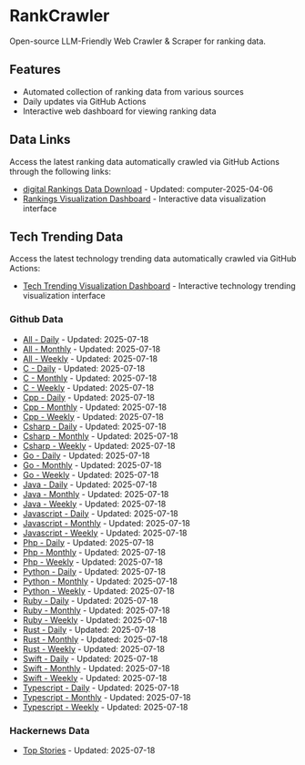 # RankCrawler

Open-source LLM-Friendly Web Crawler & Scraper for ranking data.

## Features

* Automated collection of ranking data from various sources
* Daily updates via GitHub Actions
* Interactive web dashboard for viewing ranking data


## Data Links

Access the latest ranking data automatically crawled via GitHub Actions through the following links:

* [digital Rankings Data Download](https://github.com/chenjy16/RankCrawler/blob/main/data/1688/digital_computer_2025-04-06.json) - Updated: computer-2025-04-06
* [Rankings Visualization Dashboard](https://chenjy16.github.io/RankCrawler/1688_rankings.html) - Interactive data visualization interface




## Tech Trending Data

Access the latest technology trending data automatically crawled via GitHub Actions:

* [Tech Trending Visualization Dashboard](https://chenjy16.github.io/RankCrawler/tech_trending.html) - Interactive technology trending visualization interface

### Github Data

* [All - Daily](https://github.com/chenjy16/RankCrawler/blob/main/data/github/github_all_daily_2025-07-18.json) - Updated: 2025-07-18
* [All - Monthly](https://github.com/chenjy16/RankCrawler/blob/main/data/github/github_all_monthly_2025-07-18.json) - Updated: 2025-07-18
* [All - Weekly](https://github.com/chenjy16/RankCrawler/blob/main/data/github/github_all_weekly_2025-07-18.json) - Updated: 2025-07-18
* [C - Daily](https://github.com/chenjy16/RankCrawler/blob/main/data/github/github_c_daily_2025-07-18.json) - Updated: 2025-07-18
* [C - Monthly](https://github.com/chenjy16/RankCrawler/blob/main/data/github/github_c_monthly_2025-07-18.json) - Updated: 2025-07-18
* [C - Weekly](https://github.com/chenjy16/RankCrawler/blob/main/data/github/github_c_weekly_2025-07-18.json) - Updated: 2025-07-18
* [Cpp - Daily](https://github.com/chenjy16/RankCrawler/blob/main/data/github/github_cpp_daily_2025-07-18.json) - Updated: 2025-07-18
* [Cpp - Monthly](https://github.com/chenjy16/RankCrawler/blob/main/data/github/github_cpp_monthly_2025-07-18.json) - Updated: 2025-07-18
* [Cpp - Weekly](https://github.com/chenjy16/RankCrawler/blob/main/data/github/github_cpp_weekly_2025-07-18.json) - Updated: 2025-07-18
* [Csharp - Daily](https://github.com/chenjy16/RankCrawler/blob/main/data/github/github_csharp_daily_2025-07-18.json) - Updated: 2025-07-18
* [Csharp - Monthly](https://github.com/chenjy16/RankCrawler/blob/main/data/github/github_csharp_monthly_2025-07-18.json) - Updated: 2025-07-18
* [Csharp - Weekly](https://github.com/chenjy16/RankCrawler/blob/main/data/github/github_csharp_weekly_2025-07-18.json) - Updated: 2025-07-18
* [Go - Daily](https://github.com/chenjy16/RankCrawler/blob/main/data/github/github_go_daily_2025-07-18.json) - Updated: 2025-07-18
* [Go - Monthly](https://github.com/chenjy16/RankCrawler/blob/main/data/github/github_go_monthly_2025-07-18.json) - Updated: 2025-07-18
* [Go - Weekly](https://github.com/chenjy16/RankCrawler/blob/main/data/github/github_go_weekly_2025-07-18.json) - Updated: 2025-07-18
* [Java - Daily](https://github.com/chenjy16/RankCrawler/blob/main/data/github/github_java_daily_2025-07-18.json) - Updated: 2025-07-18
* [Java - Monthly](https://github.com/chenjy16/RankCrawler/blob/main/data/github/github_java_monthly_2025-07-18.json) - Updated: 2025-07-18
* [Java - Weekly](https://github.com/chenjy16/RankCrawler/blob/main/data/github/github_java_weekly_2025-07-18.json) - Updated: 2025-07-18
* [Javascript - Daily](https://github.com/chenjy16/RankCrawler/blob/main/data/github/github_javascript_daily_2025-07-18.json) - Updated: 2025-07-18
* [Javascript - Monthly](https://github.com/chenjy16/RankCrawler/blob/main/data/github/github_javascript_monthly_2025-07-18.json) - Updated: 2025-07-18
* [Javascript - Weekly](https://github.com/chenjy16/RankCrawler/blob/main/data/github/github_javascript_weekly_2025-07-18.json) - Updated: 2025-07-18
* [Php - Daily](https://github.com/chenjy16/RankCrawler/blob/main/data/github/github_php_daily_2025-07-18.json) - Updated: 2025-07-18
* [Php - Monthly](https://github.com/chenjy16/RankCrawler/blob/main/data/github/github_php_monthly_2025-07-18.json) - Updated: 2025-07-18
* [Php - Weekly](https://github.com/chenjy16/RankCrawler/blob/main/data/github/github_php_weekly_2025-07-18.json) - Updated: 2025-07-18
* [Python - Daily](https://github.com/chenjy16/RankCrawler/blob/main/data/github/github_python_daily_2025-07-18.json) - Updated: 2025-07-18
* [Python - Monthly](https://github.com/chenjy16/RankCrawler/blob/main/data/github/github_python_monthly_2025-07-18.json) - Updated: 2025-07-18
* [Python - Weekly](https://github.com/chenjy16/RankCrawler/blob/main/data/github/github_python_weekly_2025-07-18.json) - Updated: 2025-07-18
* [Ruby - Daily](https://github.com/chenjy16/RankCrawler/blob/main/data/github/github_ruby_daily_2025-07-18.json) - Updated: 2025-07-18
* [Ruby - Monthly](https://github.com/chenjy16/RankCrawler/blob/main/data/github/github_ruby_monthly_2025-07-18.json) - Updated: 2025-07-18
* [Ruby - Weekly](https://github.com/chenjy16/RankCrawler/blob/main/data/github/github_ruby_weekly_2025-07-18.json) - Updated: 2025-07-18
* [Rust - Daily](https://github.com/chenjy16/RankCrawler/blob/main/data/github/github_rust_daily_2025-07-18.json) - Updated: 2025-07-18
* [Rust - Monthly](https://github.com/chenjy16/RankCrawler/blob/main/data/github/github_rust_monthly_2025-07-18.json) - Updated: 2025-07-18
* [Rust - Weekly](https://github.com/chenjy16/RankCrawler/blob/main/data/github/github_rust_weekly_2025-07-18.json) - Updated: 2025-07-18
* [Swift - Daily](https://github.com/chenjy16/RankCrawler/blob/main/data/github/github_swift_daily_2025-07-18.json) - Updated: 2025-07-18
* [Swift - Monthly](https://github.com/chenjy16/RankCrawler/blob/main/data/github/github_swift_monthly_2025-07-18.json) - Updated: 2025-07-18
* [Swift - Weekly](https://github.com/chenjy16/RankCrawler/blob/main/data/github/github_swift_weekly_2025-07-18.json) - Updated: 2025-07-18
* [Typescript - Daily](https://github.com/chenjy16/RankCrawler/blob/main/data/github/github_typescript_daily_2025-07-18.json) - Updated: 2025-07-18
* [Typescript - Monthly](https://github.com/chenjy16/RankCrawler/blob/main/data/github/github_typescript_monthly_2025-07-18.json) - Updated: 2025-07-18
* [Typescript - Weekly](https://github.com/chenjy16/RankCrawler/blob/main/data/github/github_typescript_weekly_2025-07-18.json) - Updated: 2025-07-18

### Hackernews Data

* [Top Stories](https://github.com/chenjy16/RankCrawler/blob/main/data/hackernews/hackernews_top_2025-07-18.json) - Updated: 2025-07-18


